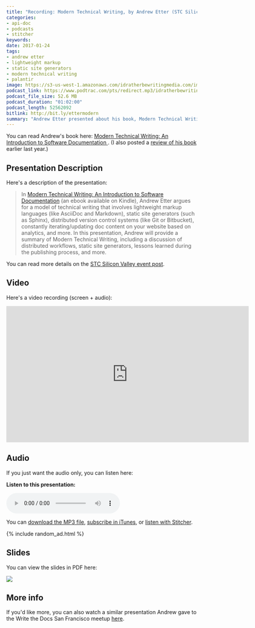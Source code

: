 ```yaml
---
title: "Recording: Modern Technical Writing, by Andrew Etter (STC Silicon Valley chapter)"
categories:
- api-doc
- podcasts
- stitcher
keywords:
date: 2017-01-24
tags:
- andrew etter
- lightweight markup
- static site generators
- modern technical writing
- palantir
image: https://s3-us-west-1.amazonaws.com/idratherbewritingmedia.com/images/idratherbewritinglogo.png
podcast_link: https://www.podtrac.com/pts/redirect.mp3/idratherbewritingmedia.com/podcasts/ettermodern.mp3
podcast_file_size: 52.6 MB
podcast_duration: "01:02:00"
podcast_length: 52562092
bitlink: http://bit.ly/ettermodern
summary: "Andrew Etter presented about his book, Modern Technical Writing, to the STC Silicon Valley chapter on January 24, 2017 in Santa Clara, California. In the presentation, Andrew talks about the strategies he implemented at Palantir to change to a new way of doing docs. This new way includes having a smaller team, using text editors, writing in plain text, processing pull requests instead of bugs, and more. He dives into lightweight markup syntax, static site generators, version control tools, and more, as well as challenges he has faced."
---
```


You can read Andrew's book here: [Modern Technical Writing: An Introduction to Software Documentation ](https://www.amazon.com/Modern-Technical-Writing-Introduction-Documentation-ebook/dp/B01A2QL9SS). (I also posted a [review of his book](https://idratherbewriting.com/2016/07/26/modern-technical-writing-review/) earlier last year.)

## Presentation Description

Here's a description of the presentation:

> In [Modern Technical Writing: An Introduction to Software Documentation](https://www.amazon.com/Modern-Technical-Writing-Introduction-Documentation-ebook/dp/B01A2QL9SS) (an ebook available on Kindle), Andrew Etter argues for a model of technical writing that involves lightweight markup languages (like AsciiDoc and Markdown), static site generators (such as Sphinx), distributed version control systems (like Git or Bitbucket), constantly iterating/updating doc content on your website based on analytics, and more. In this presentation, Andrew will provide a summary of Modern Technical Writing, including a discussion of distributed workflows, static site generators, lessons learned during the publishing process, and more.

You can read more details on the [STC Silicon Valley event post](http://www.stc-siliconvalley.org/2017/01/03/january-23-2017-modern-technical-writing/).

## Video

Here's a video recording (screen + audio):

<iframe width="640" height="360" src="https://www.youtube.com/embed/NmyvIB7zL8o" frameborder="0" allowfullscreen></iframe>

## Audio

If you just want the audio only, you can listen here:

<div class="audioControls">
<p><b>Listen to this presentation:</b></p>
<p><audio controls="controls"><source src="https://www.podtrac.com/pts/redirect.mp3/idratherbewritingmedia.com/podcasts/ettermodern.mp3" type="audio/mpeg" /></audio></p>

<p>You can <a href="https://www.podtrac.com/pts/redirect.mp3/idratherbewritingmedia.com/podcasts/ettermodern.mp3" alt="Modern Technical Writing, by Andrew Etter">download the MP3 file</a>, <a href="https://itunes.apple.com/us/podcast/id-rather-be-writing-podcast/id277365275">subscribe in iTunes</a>, or <a href="http://www.stitcher.com/podcast/id-rather-be-writing-technical-writing-podcast"> listen with Stitcher</a>.</p>
</div>

{% include random_ad.html %}

## Slides

You can view the slides in PDF here:

<a href="https://s3-us-west-1.amazonaws.com/idratherbewritingmedia.com/podcasts/ettermodern.pdf"><img src="https://s3-us-west-1.amazonaws.com/idratherbewritingmedia.com/images/ettermodernslides.png"/></a>

## More info

If you'd like more, you can also watch a similar presentation Andrew gave to the Write the Docs San Francisco meetup [here](https://www.meetup.com/Write-the-Docs-SF/pages/21757354/Modern_Technical_Writing/).
